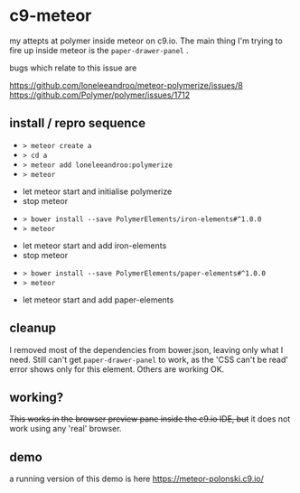 # c9-meteor
my attepts at polymer inside meteor on c9.io. The main thing I'm trying to fire up inside meteor is the ```paper-drawer-panel``` . 

bugs which relate to this issue are

https://github.com/loneleeandroo/meteor-polymerize/issues/8
https://github.com/Polymer/polymer/issues/1712

## install / repro sequence
- ``` > meteor create a ```
- ``` > cd a ```
- ``` > meteor add loneleeandroo:polymerize ```
- ``` > meteor ```

 * let meteor start and initialise polymerize
 * stop meteor 
 
- ``` > bower install --save PolymerElements/iron-elements#^1.0.0 ```
- ``` > meteor ``` 
 
 * let meteor start and add iron-elements
 * stop meteor

- ``` > bower install --save PolymerElements/paper-elements#^1.0.0 ```
- ``` > meteor ```

 * let meteor start and add paper-elements 

## cleanup
I removed most of the dependencies from bower.json, leaving only what I need. Still can't get ```paper-drawer-panel``` to work, as the 'CSS can't be read' error shows only for this element. Others are working OK.

## working?
~~This works in the browser preview pane inside the c9.io IDE, but~~ it does not work using any 'real' browser.
 

## demo
a running version of this demo is here https://meteor-polonski.c9.io/

